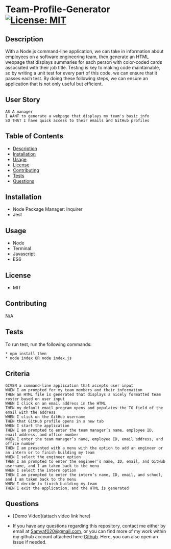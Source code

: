 # Team-Profile-Generator [![License: MIT](https://img.shields.io/badge/License-MIT-yellow.svg)](https://opensource.org/licenses/MIT)

## Description 

With a Node.js command-line application, we can take in information about employees on a software engineering team, then generate an HTML webpage that displays summaries for each person with color-coded cards associated with their job title. Testing is key to making code maintainable, so by writing a unit test for every part of this code, we can ensure that it passes each test. By doing these following steps, we can ensure an application that is not only useful but efficient.

## User Story

```
AS A manager
I WANT to generate a webpage that displays my team's basic info
SO THAT I have quick access to their emails and GitHub profiles
```

## Table of Contents
* [Description](#description)
* [Installation](#installation)
* [Usage](#usage)
* [License](#license)
* [Contributing](#contributing)
* [Tests](#tests)
* [Questions](#questions)

## Installation 

* Node Package Manager: Inquirer 
* Jest

## Usage

* Node
* Terminal
* Javascript
* ES6

## License

* MIT

## Contributing 

N/A

## Tests

To run test, run the following commands:

```
* npm install then
* node index OR node index.js
```

## Criteria
```
GIVEN a command-line application that accepts user input
WHEN I am prompted for my team members and their information
THEN an HTML file is generated that displays a nicely formatted team roster based on user input
WHEN I click on an email address in the HTML
THEN my default email program opens and populates the TO field of the email with the address
WHEN I click on the GitHub username
THEN that GitHub profile opens in a new tab
WHEN I start the application
THEN I am prompted to enter the team manager’s name, employee ID, email address, and office number
WHEN I enter the team manager’s name, employee ID, email address, and office number
THEN I am presented with a menu with the option to add an engineer or an intern or to finish building my team
WHEN I select the engineer option
THEN I am prompted to enter the engineer’s name, ID, email, and GitHub username, and I am taken back to the menu
WHEN I select the intern option
THEN I am prompted to enter the intern’s name, ID, email, and school, and I am taken back to the menu
WHEN I decide to finish building my team
THEN I exit the application, and the HTML is generated
```

## Questions

* [Demo Video](attach video link here)

* If you have any questions regarding this repository, contact me either by email at Samyaf020@gmail.com, or you can find more of my work within my github account attached here [Github](https://github.com/Samya129). Here, you can also open an issue if needed.

